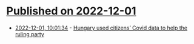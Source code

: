 # [Published on 2022-12-01](index.md)

* [2022-12-01, 10:01:34](https://news.ycombinator.com/item?id=33814353) - [Hungary used citizens’ Covid data to help the ruling party](https://www.economist.com/europe/2022/12/01/how-hungary-used-citizens-covid-data-to-help-the-ruling-party)

